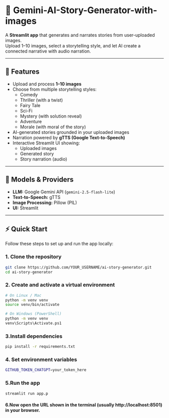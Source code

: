 ﻿# 🎨 Gemini-AI-Story-Generator-with-images

A **Streamlit app** that generates and narrates stories from user-uploaded images.  
Upload 1–10 images, select a storytelling style, and let AI create a connected narrative with audio narration.  




---

## 🚀 Features  
- Upload and process **1–10 images**  
- Choose from multiple storytelling styles:  
  - Comedy  
  - Thriller (with a twist)  
  - Fairy Tale  
  - Sci-Fi  
  - Mystery (with solution reveal)  
  - Adventure  
  - Morale (with moral of the story)  
- AI-generated stories grounded in your uploaded images  
- Narration powered by **gTTS (Google Text-to-Speech)**  
- Interactive Streamlit UI showing:  
  - Uploaded images  
  - Generated story  
  - Story narration (audio)  

---

## 🤖 Models & Providers  
- **LLM:** Google Gemini API (`gemini-2.5-flash-lite`)  
- **Text-to-Speech:** gTTS  
- **Image Processing:** Pillow (PIL)  
- **UI:** Streamlit  

---
## ⚡ Quick Start  

Follow these steps to set up and run the app locally:  

### 1. Clone the repository  
```bash
git clone https://github.com/YOUR_USERNAME/ai-story-generator.git
cd ai-story-generator
```
### 2. Create and activate a virtual environment
```bash
# On Linux / Mac
python -m venv venv
source venv/bin/activate
```
```bash
# On Windows (PowerShell)
python -m venv venv
venv\Scripts\Activate.ps1
```

### 3.Install dependencies
```bash
pip install -r requirements.txt
```
### 4. Set environment variables
```bash
GITHUB_TOKEN_CHATGPT=your_token_here
```
### 5.Run the app
```bash
streamlit run app.p
```
#### 6.Now open the URL shown in the terminal (usually http://localhost:8501) in your browser.



